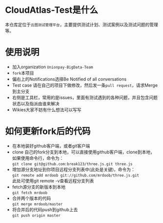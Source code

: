 # CloudAtlas-Test是什么

本仓库定位于`云图测试管理平台`，主要提供测试计划、测试案例以及测试问题的管理等。

# 使用说明

- 加入organization `Unionpay-BigData-Team`
- `fork`本项目
- 偏右上的Notifications选择Be Notified of all conversations
- Test case 请在自己的项目下做修改，然后发一条`pull request`，请求Merge到主分支
- 右侧是工具栏，常用的是issues，里面有测试遇到的各种问题，并且包含问题状态以及指派由谁来解决
- Wikies大家不妨有什么想法可以写写
 

# 如何更新fork后的代码
- 在本地装好github客户端，或者git客户端
- clone 自己的fork分支到本地，可以直接使用github客户端，clone到本地，如果使用命令行，命令为：<br />
  `git clone git@github.com:break123/three.js.git three.js`
- 增加源分支地址到你项目远程分支列表中(此处是关键)，命令为：<br />
  `git remote add mrdoob git://github.com/mrdoob/three.js.git`<br />
  此处可使用git remote -v查看远程分支列表
- fetch源分支的新版本到本地<br />
  `git fetch mrdoob`
- 合并两个版本的代码<br />
  `git merge mrdoob/master`
- 将合并后的代码push到github上去<br />
  `git push origin master`
  
